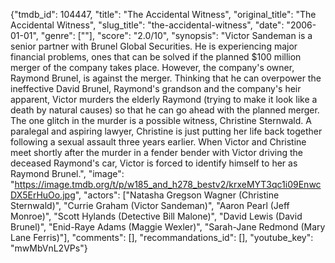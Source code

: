 {"tmdb_id": 104447, "title": "The Accidental Witness", "original_title": "The Accidental Witness", "slug_title": "the-accidental-witness", "date": "2006-01-01", "genre": [""], "score": "2.0/10", "synopsis": "Victor Sandeman is a senior partner with Brunel Global Securities. He is experiencing major financial problems, ones that can be solved if the planned $100 million merger of the company takes place. However, the company's owner, Raymond Brunel, is against the merger. Thinking that he can overpower the ineffective David Brunel, Raymond's grandson and the company's heir apparent, Victor murders the elderly Raymond (trying to make it look like a death by natural causes) so that he can go ahead with the planned merger. The one glitch in the murder is a possible witness, Christine Sternwald. A paralegal and aspiring lawyer, Christine is just putting her life back together following a sexual assault three years earlier. When Victor and Christine meet shortly after the murder in a fender bender with Victor driving the deceased Raymond's car, Victor is forced to identify himself to her as Raymond Brunel.", "image": "https://image.tmdb.org/t/p/w185_and_h278_bestv2/krxeMYT3qc1i09EnwcDX5ErHuOo.jpg", "actors": ["Natasha Gregson Wagner (Christine Sternwald)", "Currie Graham (Victor Sandeman)", "Aaron Pearl (Jeff Monroe)", "Scott Hylands (Detective Bill Malone)", "David Lewis (David Brunel)", "Enid-Raye Adams (Maggie Wexler)", "Sarah-Jane Redmond (Mary Lane Ferris)"], "comments": [], "recommandations_id": [], "youtube_key": "mwMbVnL2VPs"}